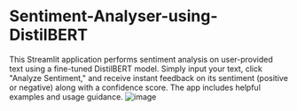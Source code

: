 # Sentiment-Analyser-using-DistilBERT
This Streamlit application performs sentiment analysis on user-provided text using a fine-tuned DistilBERT model. Simply input your text, click "Analyze Sentiment," and receive instant feedback on its sentiment (positive or negative) along with a confidence score. The app includes helpful examples and usage guidance.
![image](https://github.com/user-attachments/assets/d1840084-d900-4d17-9bc7-eb3104a5dec8)
